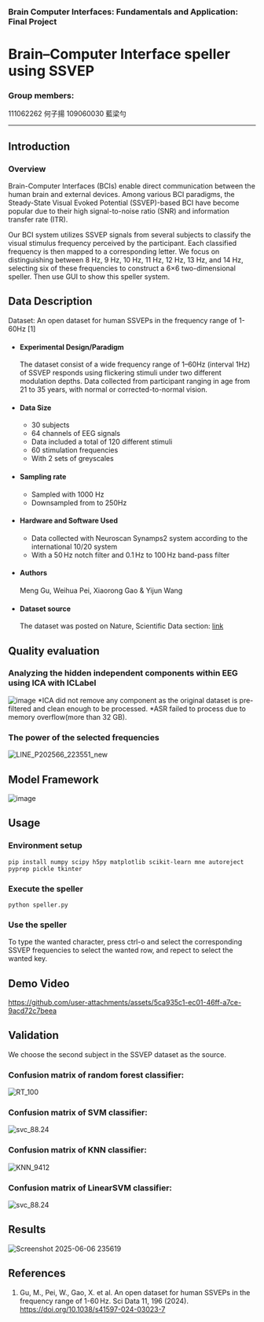 ### Brain Computer Interfaces: Fundamentals and Application: Final Project

# Brain–Computer Interface speller using SSVEP

### Group members: 
111062262 何子揚
109060030 藍梁勻

---
## Introduction
### Overview
Brain-Computer Interfaces (BCIs) enable direct communication between the human brain and external devices. Among various BCI paradigms, the Steady-State Visual Evoked Potential (SSVEP)-based BCI have become popular due to their high signal-to-noise ratio (SNR) and information transfer rate (ITR).

Our BCI system utilizes SSVEP signals from several subjects to classify the visual stimulus frequency perceived by the participant. Each classified frequency is then mapped to a corresponding letter. We focus on distinguishing between 8 Hz, 9 Hz, 10 Hz, 11 Hz, 12 Hz, 13 Hz, and 14 Hz, selecting six of these frequencies to construct a 6×6 two-dimensional speller. Then use GUI to show this speller system.

## Data Description
Dataset: An open dataset for human SSVEPs in the frequency range of 1-60Hz [1]
* #### Experimental Design/Paradigm
    The dataset consist of a wide frequency range of 1–60Hz (interval 1Hz) of SSVEP responds using flickering stimuli under two different modulation depths.
    Data collected from participant ranging in age from 21 to 35 years, with normal or corrected-to-normal vision.
* #### Data Size
    * 30 subjects
    * 64 channels of EEG signals
    * Data included a total of 120 different stimuli
    * 60 stimulation frequencies
    * With 2 sets of greyscales
* #### Sampling rate
    * Sampled with 1000 Hz
    * Downsampled from to 250Hz
* #### Hardware and Software Used
   *  Data collected with Neuroscan Synamps2 system according to the international 10/20 system
    * With a 50 Hz notch filter and 0.1 Hz to 100 Hz band-pass filter
* #### Authors
    Meng Gu, Weihua Pei, Xiaorong Gao & Yijun Wang
* #### Dataset source
    The dataset was posted on Nature, Scientific Data section: [link](https://www.nature.com/articles/s41597-024-03023-7#Sec2)
    
## Quality evaluation
### Analyzing the hidden independent components within EEG using ICA with ICLabel
![image](https://hackmd.io/_uploads/HyI2Idlmxx.png)
*ICA did not remove any component as the original dataset is pre-filtered and clean enough to be processed.
*ASR failed to process due to memory overflow(more than 32 GB).

### The power of the selected frequencies
![LINE_P202566_223551_new](https://hackmd.io/_uploads/SkCOlYe7ll.jpg)

## Model Framework
![image](https://hackmd.io/_uploads/SJccsdxQeg.png)

## Usage
### Environment setup 

    pip install numpy scipy h5py matplotlib scikit-learn mne autoreject pyprep pickle tkinter

### Execute the speller

    python speller.py

### Use the speller
To type the wanted character, press ctrl-o and select the corresponding SSVEP frequencies to select the wanted row, and repect to select the wanted key.

## Demo Video
https://github.com/user-attachments/assets/5ca935c1-ec01-46ff-a7ce-9acd72c7beea


## Validation
We choose the second subject in the SSVEP dataset as the source.
### Confusion matrix of random forest classifier:
![RT_100](https://hackmd.io/_uploads/BJDxn_lQgl.png)
### Confusion matrix of SVM classifier:
![svc_88.24](https://hackmd.io/_uploads/rJDe3Ox7gl.png)
### Confusion matrix of KNN classifier:
![KNN_9412](https://hackmd.io/_uploads/S1Dxnul7le.png)
### Confusion matrix of LinearSVM classifier:
![svc_88.24](https://hackmd.io/_uploads/rJDe3Ox7gl.png)

## Results
![Screenshot 2025-06-06 235619](https://hackmd.io/_uploads/Bkh3kqxmxe.png)

## References
1. Gu, M., Pei, W., Gao, X. et al. An open dataset for human SSVEPs in the frequency range of 1-60 Hz. Sci Data 11, 196 (2024). https://doi.org/10.1038/s41597-024-03023-7
